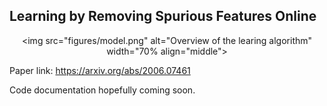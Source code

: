 ## Learning by Removing Spurious Features Online 

<div style="text-align:center">
    
<img src="figures/model.png" alt="Overview of the learing algorithm" width="70% align="middle">
                                                                          </div>              

Paper link: https://arxiv.org/abs/2006.07461

Code documentation hopefully coming soon. 
